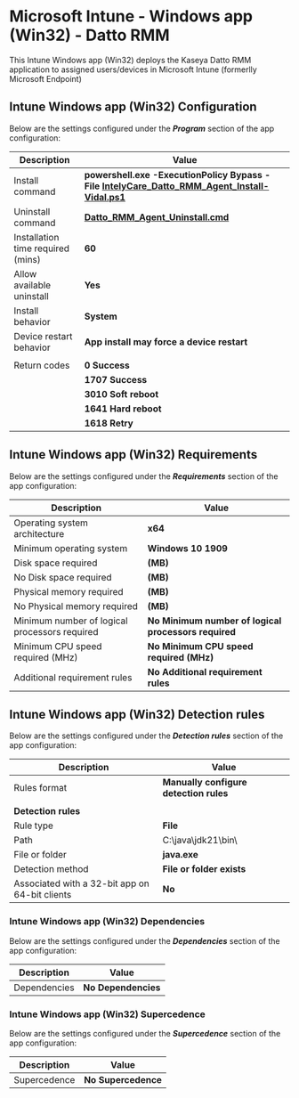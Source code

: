 # Microsoft Intune - Windows app (Win32) - Datto RMM

This Intune Windows app (Win32) deploys the Kaseya Datto RMM application to assigned users/devices in Microsoft Intune (formerlly Microsoft Endpoint)

## Intune Windows app (Win32) Configuration
Below are the settings configured under the ***Program*** section of the app configuration:

| Description | Value |
| --- | --- |
| Install command | **powershell.exe -ExecutionPolicy Bypass -File [IntelyCare_Datto_RMM_Agent_Install-Vidal.ps1](./IntelyCare_Datto_RMM_Agent_Install-Vidal.ps1)** |
| Uninstall command | **[Datto_RMM_Agent_Uninstall.cmd](./Datto_RMM_Agent_Uninstall.cmd)** |
| Installation time required (mins) | **60** |
| Allow available uninstall | **Yes** |
| Install behavior | **System** |
| Device restart behavior | **App install may force a device restart** |
|  |  |
| Return codes | **0 Success** |
|  | **1707 Success** |
|  | **3010 Soft reboot** |
|  | **1641 Hard reboot** |
|  | **1618 Retry** |

## Intune Windows app (Win32) Requirements
Below are the settings configured under the ***Requirements*** section of the app configuration:

| Description | Value |
| --- | --- |
| Operating system architecture | **x64** |
| Minimum operating system | **Windows 10 1909** |
| Disk space required | **(MB)** |
| No Disk space required | **(MB)** |
| Physical memory required | **(MB)** |
| No Physical memory required | **(MB)** |
| Minimum number of logical processors required | **No Minimum number of logical processors required** |
| Minimum CPU speed required (MHz) | **No Minimum CPU speed required (MHz)** |
| Additional requirement rules | **No Additional requirement rules** |

## Intune Windows app (Win32) Detection rules
Below are the settings configured under the ***Detection rules*** section of the app configuration:

| Description | Value |
| --- | --- |
| Rules format | **Manually configure detection rules** |
|  |  |
| **Detection rules** |  |
| Rule type | **File** |
| Path | C:\java\jdk21\bin\ |
| File or folder | **java.exe** |
| Detection method | **File or folder exists** |
| Associated with a 32-bit app on 64-bit clients | **No** |

### Intune Windows app (Win32) Dependencies
Below are the settings configured under the ***Dependencies*** section of the app configuration:

| Description | Value |
| --- | --- |
| Dependencies | **No Dependencies** |

### Intune Windows app (Win32) Supercedence
Below are the settings configured under the ***Supercedence*** section of the app configuration:

| Description | Value |
| --- | --- |
| Supercedence | **No Supercedence** |
